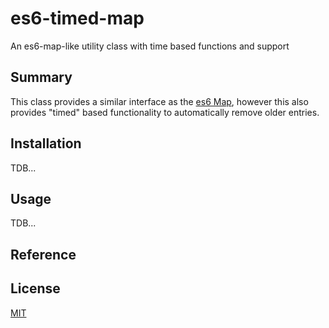 # es6-timed-map

An es6-map-like utility class with time based functions and support

## Summary

This class provides a similar interface as the [es6 Map](https://developer.mozilla.org/en-US/docs/Web/JavaScript/Reference/Global_Objects/Map), however
this also provides "timed" based functionality to automatically remove older entries.

## Installation

TDB...

## Usage

TDB...

## Reference

<!-- TODO: add github action to automate this? -->

## License

[MIT](./LICENSE)
